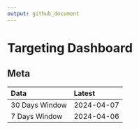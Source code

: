 ```yaml
---
output: github_document
---
```


# Targeting Dashboard



## Meta


|Data           |Latest     |
|:--------------|:----------|
|30 Days Window |2024-04-07 |
|7 Days Window  |2024-04-06 |
